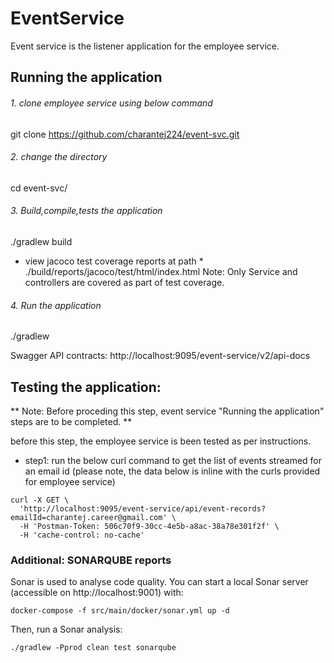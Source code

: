 # EventService
Event service is the listener application for the employee service.

## Running the application

###### 1. clone employee service using below command
git clone https://github.com/charantej224/event-svc.git

###### 2. change the directory
cd event-svc/

###### 3. Build,compile,tests the application
./gradlew build
* view jacoco test coverage reports at path  *
./build/reports/jacoco/test/html/index.html
Note: Only Service and controllers are covered as part of test coverage.

###### 4. Run the application
./gradlew

Swagger API contracts:
http://localhost:9095/event-service/v2/api-docs

## Testing the application:
** Note: Before proceding this step, event service "Running the application" steps are to be completed. **

before this step, the employee service is been tested as per instructions.
* step1: run the below curl command to get the list of events streamed for an email id (please note, the data below is inline with the curls provided for employee service)

```
curl -X GET \
  'http://localhost:9095/event-service/api/event-records?emailId=charantej.career@gmail.com' \
  -H 'Postman-Token: 506c70f9-30cc-4e5b-a8ac-38a78e301f2f' \
  -H 'cache-control: no-cache'
  ```


### Additional: SONARQUBE reports

Sonar is used to analyse code quality. You can start a local Sonar server (accessible on http://localhost:9001) with:
```
docker-compose -f src/main/docker/sonar.yml up -d
```

Then, run a Sonar analysis:

```
./gradlew -Pprod clean test sonarqube
```
